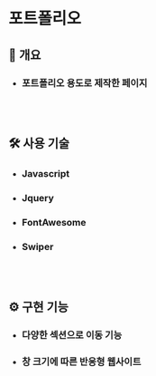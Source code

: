 # 포트폴리오

<h2> 📃 개요 </h2>

- <h3>포트폴리오 용도로 제작한 페이지</h3>
  <br/><br/>

<h2> 🛠 사용 기술 </h2>

- <h3>Javascript</h3>
- <h3>Jquery</h3>
- <h3>FontAwesome</h3>
- <h3>Swiper</h3>
  <br/><br/>

<h2> ⚙️ 구현 기능 </h2>

- <h3>다양한 섹션으로 이동 기능</h3>
- <h3>창 크기에 따른 반응형 웹사이트</h3>
  <br/><br/>
